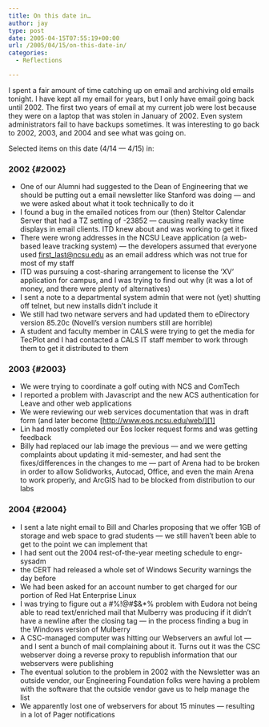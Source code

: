 ```yaml
---
title: On this date in…
author: jay
type: post
date: 2005-04-15T07:55:19+00:00
url: /2005/04/15/on-this-date-in/
categories:
  - Reflections

---
```

I spent a fair amount of time catching up on email and archiving old emails tonight. I have kept all my email for years, but I only have email going back until 2002. The first two years of email at my current job were lost because they were on a laptop that was stolen in January of 2002. Even system administrators fail to have backups sometimes. It was interesting to go back to 2002, 2003, and 2004 and see what was going on.

Selected items on this date (4/14 — 4/15) in:

### 2002 {#2002}

  * One of our Alumni had suggested to the Dean of Engineering that we should be putting out a email newsletter like Stanford was doing — and we were asked about what it took technically to do it
  * I found a bug in the emailed notices from our (then) Steltor Calendar Server that had a TZ setting of -23852 — causing really wacky time displays in email clients. ITD knew about and was working to get it fixed
  * There were wrong addresses in the NCSU Leave application (a web-based leave tracking system) — the developers assumed that everyone used first_last@ncsu.edu as an email address which was not true for most of my staff
  * ITD was pursuing a cost-sharing arrangement to license the ‘XV’ application for campus, and I was trying to find out why (it was a lot of money, and there were plenty of alternatives)
  * I sent a note to a departmental system admin that were not (yet) shutting off telnet, but new installs didn’t include it
  * We still had two netware servers and had updated them to eDirectory version 85.20c (Novell’s version numbers still are horrible)
  * A student and faculty member in CALS were trying to get the media for TecPlot and I had contacted a CALS IT staff member to work through them to get it distributed to them

### 2003 {#2003}

  * We were trying to coordinate a golf outing with NCS and ComTech
  * I reported a problem with Javascript and the new ACS authentication for Leave and other web applications
  * We were reviewing our web services documentation that was in draft form (and later become [http://www.eos.ncsu.edu/web/][1]
  * Lin had mostly completed our Eos locker request forms and was getting feedback
  * Billy had replaced our lab image the previous — and we were getting complaints about updating it mid-semester, and had sent the fixes/differences in the changes to me — part of Arena had to be broken in order to allow Solidworks, Autocad, Office, and even the main Arena to work properly, and ArcGIS had to be blocked from distribution to our labs

### 2004 {#2004}

  * I sent a late night email to Bill and Charles proposing that we offer 1GB of storage and web space to grad students — we still haven’t been able to get to the point we can implement that
  * I had sent out the 2004 rest-of-the-year meeting schedule to engr-sysadm
  * the CERT had released a whole set of Windows Security warnings the day before
  * We had been asked for an account number to get charged for our portion of Red Hat Enterprise Linux
  * I was trying to figure out a #%!@#$&*% problem with Eudora not being able to read text/enriched mail that Mulberry was producing if it didn’t have a newline after the closing tag — in the process finding a bug in the Windows version of Mulberry
  * A CSC-managed computer was hitting our Webservers an awful lot — and I sent a bunch of mail complaining about it. Turns out it was the CSC webserver doing a reverse proxy to republish information that our webservers were publishing
  * The eventual solution to the problem in 2002 with the Newsletter was an outside vendor, our Engineering Foundation folks were having a problem with the software that the outside vendor gave us to help manage the list
  * We apparently lost one of webservers for about 15 minutes — resulting in a lot of Pager notifications

 [1]: //www.eos.ncsu.edu/web/"